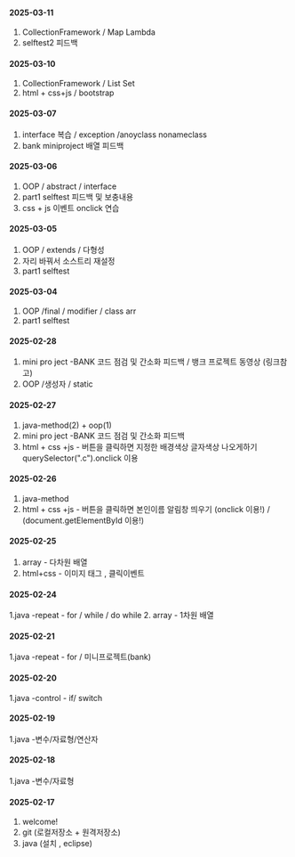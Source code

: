 ####  2025-03-11
1. CollectionFramework  /  Map Lambda
2. selftest2 피드백

####  2025-03-10
1. CollectionFramework  /  List Set
2. html + css+js / bootstrap


####  2025-03-07
1. interface 복습 / exception /anoyclass nonameclass
2. bank miniproject 배열 피드백


####  2025-03-06
1.  OOP / abstract / interface
2.  part1 selftest  피드백 및 보충내용
3.  css + js 이벤트 onclick 연습


####  2025-03-05
1.  OOP / extends / 다형성
2.  자리 바꿔서 소스트리 재설정
3.  part1 selftest 


####  2025-03-04
1.  OOP /final / modifier / class arr
2.  part1 selftest 
   



####  2025-02-28
1.  mini pro ject -BANK  코드 점검 및 간소화 피드백 / 뱅크 프로젝트 동영상 (링크참고)
2.  OOP /생성자 / static 



####  2025-02-27
1. java-method(2) + oop(1)
2.  mini pro ject -BANK  코드 점검 및 간소화 피드백
3.  html + css +js - 버튼을 클릭하면 지정한 배경색상 글자색상 나오게하기  querySelector(".c").onclick 이용

####  2025-02-26
1. java-method
2. html + css +js - 버튼을 클릭하면 본인이름 알림창 띄우기 (onclick 이용!) / (document.getElementById 이용!)

####  2025-02-25
1. array - 다차원 배열
2. html+css - 이미지 태그 , 클릭이벤트

####  2025-02-24
1.java -repeat - for / while / do while
2. array - 1차원 배열

####  2025-02-21
1.java -repeat - for / 미니프로젝트(bank)

####  2025-02-20
1.java -control - if/ switch

####  2025-02-19
1.java -변수/자료형/연산자

####  2025-02-18
1.java -변수/자료형

####  2025-02-17
1. welcome!
2. git (로컬저장소 + 원격저장소)
3.  java (설치 , eclipse)
